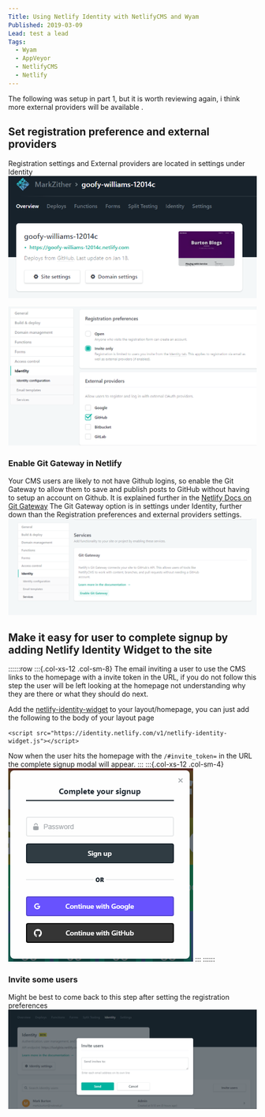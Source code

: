 ```yaml
---
Title: Using Netlify Identity with NetlifyCMS and Wyam
Published: 2019-03-09
Lead: test a lead
Tags: 
  - Wyam
  - AppVeyor
  - NetlifyCMS
  - Netlify
---
```


The following was setup in part 1, but it is worth reviewing again, i think more external providers will be available .
## Set registration preference and external providers
Registration settings and External providers are located in settings under Identity
![](../assets/Images/Netlify_Site_Settings.PNG)

![](../assets/Images/Netlify_Identity_Reg_pref_providers.PNG)

### Enable Git Gateway in Netlify
Your CMS users are likely to not have Github logins, so enable the Git Gateway to allow them to save and publish posts to GitHub without having to setup an account on Github.
It is explained further in the [Netlify Docs on Git Gateway](https://www.netlify.com/docs/git-gateway/)
The Git Gateway option is in settings under Identity, further down than the Registration preferences and external providers settings. 
![](../assets/Images/Netlify_Git_Gateway.PNG)

## Make it easy for user to complete signup by adding Netlify Identity Widget to the site
::::::row
:::{.col-xs-12 .col-sm-8}
The email inviting a user to use the CMS links to the homepage with a invite token in the URL, if you do not follow this step the user will be left looking at the homepage not understanding why they are there or what they should do next.

Add the [netlify-identity-widget](https://github.com/netlify/netlify-identity-widget)
to your layout/homepage, you can just add the following to the body of your layout page
```
<script src="https://identity.netlify.com/v1/netlify-identity-widget.js"></script>
```
Now when the user hits the homepage with the `/#invite_token=` in the URL the complete signup modal will appear.
:::
:::{.col-xs-12 .col-sm-4}
![](../assets/Images/Netlify_Identity_Complete_Signup.png)
:::
::::::

### Invite some users
Might be best to come back to this step after setting the registration preferences
![](../assets/Images/Netlify_Identity_Invite_Users.PNG)
